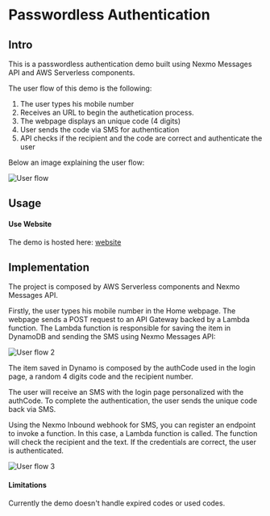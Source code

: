 # Passwordless Authentication

## Intro

This is a passwordless authentication demo built using Nexmo Messages API and AWS Serverless components.

The user flow of this demo is the following: 

1. The user types his mobile number
2. Receives an URL to begin the authetication process.
3. The webpage displays an unique code (4 digits)
4. User sends the code via SMS for authentication
5. API checks if the recipient and the code are correct and authenticate the user

Below an image explaining the user flow:

![User flow](http://nexmo-demo-passwordless-auth.s3-website.eu-west-2.amazonaws.com/assets/images/passwordlessauth.png)

## Usage

#### Use Website

The demo is hosted here: [website](http://nexmo-demo-passwordless-auth.s3-website.eu-west-2.amazonaws.com)

## Implementation

The project is composed by AWS Serverless components and Nexmo Messages API.

Firstly, the user types his mobile number in the Home webpage. The webpage sends a POST request to an API Gateway backed by a Lambda function. The Lambda function is responsible for saving the item in DynamoDB and sending the SMS using Nexmo Messages API:

![User flow 2](http://nexmo-demo-passwordless-auth.s3-website.eu-west-2.amazonaws.com/assets/images/passwordlessauth-Page-3.png)

The item saved in Dynamo is composed by the authCode used in the login page, a random 4 digits code and the recipient number.

The user will receive an SMS with the login page personalized with the authCode. To complete the authentication, the user sends the unique code back via SMS. 

Using the Nexmo Inbound webhook for SMS, you can register an endpoint to invoke a function. In this case, a Lambda function is called. The function will check the recipient and the text.
If the credentials are correct, the user is authenticated.

![User flow 3](http://nexmo-demo-passwordless-auth.s3-website.eu-west-2.amazonaws.com/assets/images/passwordlessauth-Page-2.png)

#### Limitations

Currently the demo doesn't handle expired codes or used codes.

